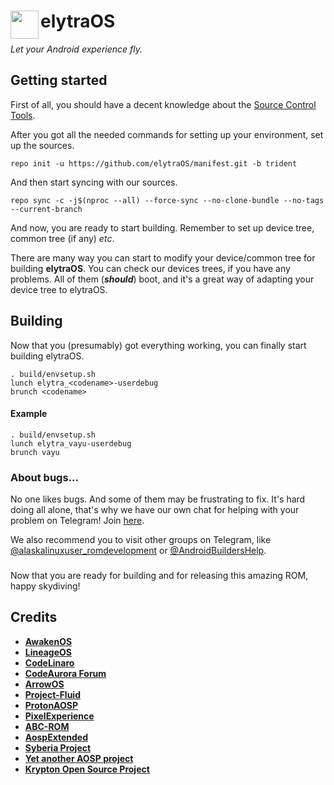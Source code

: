 # <img src="https://i.imgur.com/xUlg6lH.png" align="left" width="45" > elytraOS
*Let your Android experience fly.*

## Getting started
First of all, you should have a decent knowledge about the [Source Control Tools](https://source.android.com/setup/develop).

After you got all the needed commands for setting up your environment, set up the sources.

    repo init -u https://github.com/elytraOS/manifest.git -b trident

And then start syncing with our sources.

    repo sync -c -j$(nproc --all) --force-sync --no-clone-bundle --no-tags --current-branch

And now, you are ready to start building. Remember to set up device tree, common tree (if any) *etc*.

There are many way you can start to modify your device/common tree for building **elytraOS**. You can check our devices trees, if you have any problems. All of them (***should***) boot, and it's a great way of adapting your device tree to elytraOS.

## Building
Now that you (presumably) got everything working, you can finally start building elytraOS.

    . build/envsetup.sh
    lunch elytra_<codename>-userdebug
    brunch <codename>

#### Example
    . build/envsetup.sh
    lunch elytra_vayu-userdebug
    brunch vayu

### About bugs...
No one likes bugs. And some of them may be frustrating to fix. It's hard doing all alone, that's why we have our own chat for helping with your problem on Telegram! Join [here](https://t.me/elytraOSChat). 

We also recommend you to visit other groups on Telegram, like [@alaskalinuxuser_romdevelopment](https://t.me/alaskalinuxuser_romdevelopment) or [@AndroidBuildersHelp](https://t.me/AndroidBuildersHelp).

###
Now that you are ready for building and for releasing this amazing ROM, happy skydiving!

## Credits
 * [**AwakenOS**](https://github.com/Project-Awaken)
 * [**LineageOS**](https://github.com/LineageOS)
 * [**CodeLinaro**](https://git.codelinaro.org/)
 * [**CodeAurora Forum**](https://source.codeaurora.org/quic/la)
 * [**ArrowOS**](https://github.com/ArrowOS)
 * [**Project-Fluid**](https://github.com/Project-Fluid)
 * [**ProtonAOSP**](https://github.com/ProtonAOSP)
 * [**PixelExperience**](https://github.com/PixelExperience)
 * [**ABC-ROM**](https://github.com/ezio84)
 * [**AospExtended**](https://github.com/AospExtended)
 * [**Syberia Project**](https://github.com/syberia-project)
 * [**Yet another AOSP project**](https://github.com/Yaap)
 * [**Krypton Open Source Project**](https://github.com/Aosp-Krypton)
